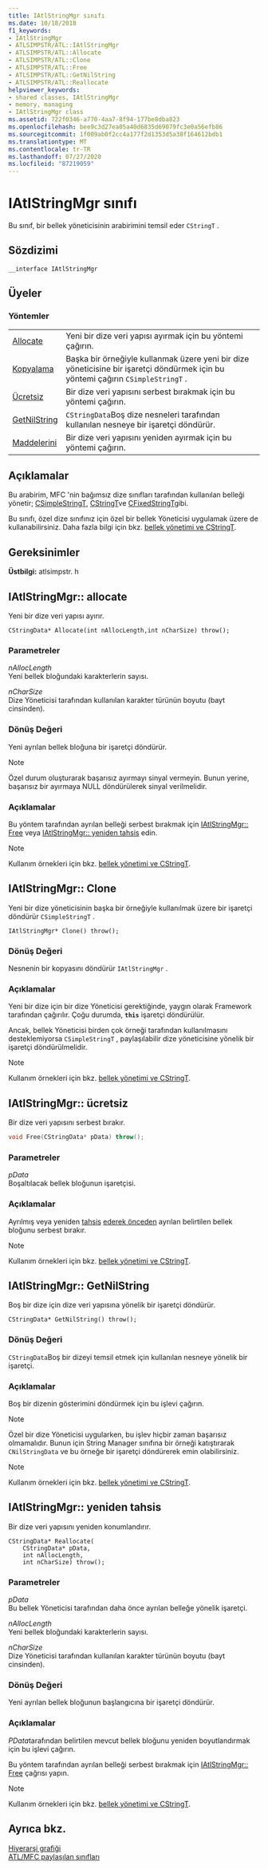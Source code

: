 ```yaml
---
title: IAtlStringMgr sınıfı
ms.date: 10/18/2018
f1_keywords:
- IAtlStringMgr
- ATLSIMPSTR/ATL::IAtlStringMgr
- ATLSIMPSTR/ATL::Allocate
- ATLSIMPSTR/ATL::Clone
- ATLSIMPSTR/ATL::Free
- ATLSIMPSTR/ATL::GetNilString
- ATLSIMPSTR/ATL::Reallocate
helpviewer_keywords:
- shared classes, IAtlStringMgr
- memory, managing
- IAtlStringMgr class
ms.assetid: 722f0346-a770-4aa7-8f94-177be8dba823
ms.openlocfilehash: bee9c3d27ea05a40d6835d69079fc3e0a56efb86
ms.sourcegitcommit: 1f009ab0f2cc4a177f2d1353d5a38f164612bdb1
ms.translationtype: MT
ms.contentlocale: tr-TR
ms.lasthandoff: 07/27/2020
ms.locfileid: "87219059"
---
```

# <a name="iatlstringmgr-class"></a>IAtlStringMgr sınıfı

Bu sınıf, bir bellek yöneticisinin arabirimini temsil eder `CStringT` .

## <a name="syntax"></a>Sözdizimi

```
__interface IAtlStringMgr
```

## <a name="members"></a>Üyeler

### <a name="methods"></a>Yöntemler

|||
|-|-|
|[Allocate](#allocate)|Yeni bir dize veri yapısı ayırmak için bu yöntemi çağırın.|
|[Kopyalama](#clone)|Başka bir örneğiyle kullanmak üzere yeni bir dize yöneticisine bir işaretçi döndürmek için bu yöntemi çağırın `CSimpleStringT` .|
|[Ücretsiz](#free)|Bir dize veri yapısını serbest bırakmak için bu yöntemi çağırın.|
|[GetNilString](#getnilstring)|`CStringData`Boş dize nesneleri tarafından kullanılan nesneye bir işaretçi döndürür.|
|[Maddelerini](#reallocate)|Bir dize veri yapısını yeniden ayırmak için bu yöntemi çağırın.|

## <a name="remarks"></a>Açıklamalar

Bu arabirim, MFC 'nin bağımsız dize sınıfları tarafından kullanılan belleği yönetir; [CSimpleStringT](../../atl-mfc-shared/reference/csimplestringt-class.md), [CStringT](../../atl-mfc-shared/reference/cstringt-class.md)ve [CFixedStringT](../../atl-mfc-shared/reference/cfixedstringt-class.md)gibi.

Bu sınıfı, özel dize sınıfınız için özel bir bellek Yöneticisi uygulamak üzere de kullanabilirsiniz. Daha fazla bilgi için bkz. [bellek yönetimi ve CStringT](../../atl-mfc-shared/memory-management-with-cstringt.md).

## <a name="requirements"></a>Gereksinimler

**Üstbilgi:** atlsimpstr. h

## <a name="iatlstringmgrallocate"></a><a name="allocate"></a>IAtlStringMgr:: allocate

Yeni bir dize veri yapısı ayırır.

```
CStringData* Allocate(int nAllocLength,int nCharSize) throw();
```

### <a name="parameters"></a>Parametreler

*nAllocLength*<br/>
Yeni bellek bloğundaki karakterlerin sayısı.

*nCharSize*<br/>
Dize Yöneticisi tarafından kullanılan karakter türünün boyutu (bayt cinsinden).

### <a name="return-value"></a>Dönüş Değeri

Yeni ayrılan bellek bloğuna bir işaretçi döndürür.

> [!NOTE]
> Özel durum oluşturarak başarısız ayırmayı sinyal vermeyin. Bunun yerine, başarısız bir ayırmaya NULL döndürülerek sinyal verilmelidir.

### <a name="remarks"></a>Açıklamalar

Bu yöntem tarafından ayrılan belleği serbest bırakmak için [IAtlStringMgr:: Free](#free) veya [IAtlStringMgr:: yeniden tahsis](#reallocate) edin.

> [!NOTE]
> Kullanım örnekleri için bkz. [bellek yönetimi ve CStringT](../../atl-mfc-shared/memory-management-with-cstringt.md).

## <a name="iatlstringmgrclone"></a><a name="clone"></a>IAtlStringMgr:: Clone

Yeni bir dize yöneticisinin başka bir örneğiyle kullanılmak üzere bir işaretçi döndürür `CSimpleStringT` .

```
IAtlStringMgr* Clone() throw();
```

### <a name="return-value"></a>Dönüş Değeri

Nesnenin bir kopyasını döndürür `IAtlStringMgr` .

### <a name="remarks"></a>Açıklamalar

Yeni bir dize için bir dize Yöneticisi gerektiğinde, yaygın olarak Framework tarafından çağırılır. Çoğu durumda, **`this`** işaretçi döndürülür.

Ancak, bellek Yöneticisi birden çok örneği tarafından kullanılmasını desteklemiyorsa `CSimpleStringT` , paylaşılabilir dize yöneticisine yönelik bir işaretçi döndürülmelidir.

> [!NOTE]
> Kullanım örnekleri için bkz. [bellek yönetimi ve CStringT](../../atl-mfc-shared/memory-management-with-cstringt.md).

## <a name="iatlstringmgrfree"></a><a name="free"></a>IAtlStringMgr:: ücretsiz

Bir dize veri yapısını serbest bırakır.

```cpp
void Free(CStringData* pData) throw();
```

### <a name="parameters"></a>Parametreler

*pData*<br/>
Boşaltılacak bellek bloğunun işaretçisi.

### <a name="remarks"></a>Açıklamalar

Ayrılmış veya yeniden [tahsis](../../atl/reference/iatlmemmgr-class.md#reallocate) [ederek önceden](#allocate) ayrılan belirtilen bellek bloğunu serbest bırakır.

> [!NOTE]
> Kullanım örnekleri için bkz. [bellek yönetimi ve CStringT](../../atl-mfc-shared/memory-management-with-cstringt.md).

## <a name="iatlstringmgrgetnilstring"></a><a name="getnilstring"></a>IAtlStringMgr:: GetNilString

Boş bir dize için dize veri yapısına yönelik bir işaretçi döndürür.

```
CStringData* GetNilString() throw();
```

### <a name="return-value"></a>Dönüş Değeri

`CStringData`Boş bir dizeyi temsil etmek için kullanılan nesneye yönelik bir işaretçi.

### <a name="remarks"></a>Açıklamalar

Boş bir dizenin gösterimini döndürmek için bu işlevi çağırın.

> [!NOTE]
> Özel bir dize Yöneticisi uygularken, bu işlev hiçbir zaman başarısız olmamalıdır. Bunun için String Manager sınıfına bir örneği katıştırarak `CNilStringData` ve bu örneğe bir işaretçi döndürerek emin olabilirsiniz.

> [!NOTE]
> Kullanım örnekleri için bkz. [bellek yönetimi ve CStringT](../../atl-mfc-shared/memory-management-with-cstringt.md).

## <a name="iatlstringmgrreallocate"></a><a name="reallocate"></a>IAtlStringMgr:: yeniden tahsis

Bir dize veri yapısını yeniden konumlandırır.

```
CStringData* Reallocate(
    CStringData* pData,
    int nAllocLength,
    int nCharSize) throw();
```

### <a name="parameters"></a>Parametreler

*pData*<br/>
Bu bellek Yöneticisi tarafından daha önce ayrılan belleğe yönelik işaretçi.

*nAllocLength*<br/>
Yeni bellek bloğundaki karakterlerin sayısı.

*nCharSize*<br/>
Dize Yöneticisi tarafından kullanılan karakter türünün boyutu (bayt cinsinden).

### <a name="return-value"></a>Dönüş Değeri

Yeni ayrılan bellek bloğunun başlangıcına bir işaretçi döndürür.

### <a name="remarks"></a>Açıklamalar

*PData*tarafından belirtilen mevcut bellek bloğunu yeniden boyutlandırmak için bu işlevi çağırın.

Bu yöntem tarafından ayrılan belleği serbest bırakmak için [IAtlStringMgr:: Free](#free) çağrısı yapın.

> [!NOTE]
> Kullanım örnekleri için bkz. [bellek yönetimi ve CStringT](../../atl-mfc-shared/memory-management-with-cstringt.md).

## <a name="see-also"></a>Ayrıca bkz.

[Hiyerarşi grafiği](../../mfc/hierarchy-chart.md)<br/>
[ATL/MFC paylaşılan sınıfları](../../atl-mfc-shared/atl-mfc-shared-classes.md)

